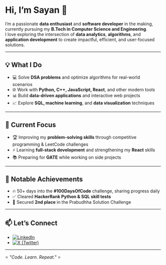 # Hi, I’m Sayan 👋  

I’m a passionate **data enthusiast** and **software developer** in the making, currently pursuing my **B.Tech in Computer Science and Engineering**.  
I love exploring the intersection of **data analytics**, **algorithms**, and **application development** to create impactful, efficient, and user-focused solutions.  

---

## 💡 What I Do  
- 💻 Solve **DSA problems** and optimize algorithms for real-world scenarios  
- 🌐 Work with **Python, C++, JavaScript, React**, and other modern tools  
- 📊 Build **data-driven applications** and interactive web projects  
- 📈 Explore **SQL, machine learning**, and **data visualization** techniques  

---

## 🚀 Current Focus  
- 🏆 Improving my **problem-solving skills** through competitive programming & LeetCode challenges  
- ⚡ Learning **full-stack development** and strengthening my **React** skills  
- 📚 Preparing for **GATE** while working on side projects  

---

## 📌 Notable Achievements  
- 🔥 50+ days into the **#100DaysOfCode** challenge, sharing progress daily  
- ✅ Cleared **HackerRank Python & SQL skill tests**  
- 🥈 Secured **2nd place** in the Prabudhha Solution Challenge  

---

## 📫 Let’s Connect  
- [![LinkedIn](https://img.shields.io/badge/LinkedIn-Connect-blue?style=flat-square&logo=linkedin)](https://www.linkedin.com/in/sayan-goswami-627116246/)
- [![X (Twitter)](https://img.shields.io/badge/X%20(Twitter)-Follow-black?style=flat-square&logo=twitter)](https://x.com/SayanGoswami04)

---

⭐ *"Code. Learn. Repeat."* ⭐
